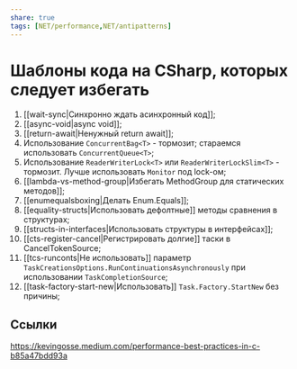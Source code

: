 ```yaml
---
share: true
tags: [NET/performance,NET/antipatterns]
---
```

# Шаблоны кода на CSharp, которых следует избегать
1. [[wait-sync|Синхронно ждать асинхронный код]];
2. [[async-void|async void]];
3. [[return-await|Ненужный return await]];
4. Использование `ConcurrentBag<T>` - тормозит; стараемся использовать `ConcurrentQueue<T>`;
5. Использование `ReaderWriterLock<T>` или `ReaderWriterLockSlim<T>` - тормозит. Лучше использовать `Monitor` под lock-ом;
6. [[lambda-vs-method-group|Избегать MethodGroup для статических методов]];
7. [[enumequalsboxing|Делать Enum.Equals]];
8. [[equality-structs|Использовать дефолтные]] методы сравнения в структурах;
9. [[structs-in-interfaces|Использовать структуры в интерфейсах]];
10. [[cts-register-cancel|Регистрировать долгие]] таски в CancelTokenSource;
11. [[tcs-runconts|Не использовать]] параметр `TaskCreationsOptions.RunContinuationsAsynchronously` при использовании `TaskCompletionSource`;
12. [[task-factory-start-new|Использовать]] `Task.Factory.StartNew` без причины;
## Ссылки
https://kevingosse.medium.com/performance-best-practices-in-c-b85a47bdd93a
